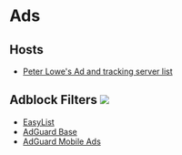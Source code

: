 # Ads
## Hosts 
- [Peter Lowe's Ad and tracking server list](https://pgl.yoyo.org/adservers/serverlist.php?hostformat=hosts&showintro=1&mimetype=plaintext)

## Adblock Filters ![](https://user-images.githubusercontent.com/65375709/110261600-dd47a900-7f7e-11eb-902f-e95eb87fa980.png)
- [EasyList](https://easylist.to)
- [AdGuard Base](https://github.com/AdguardTeam/AdguardFilters)
- [AdGuard Mobile Ads](https://github.com/AdguardTeam/AdguardFilters)
